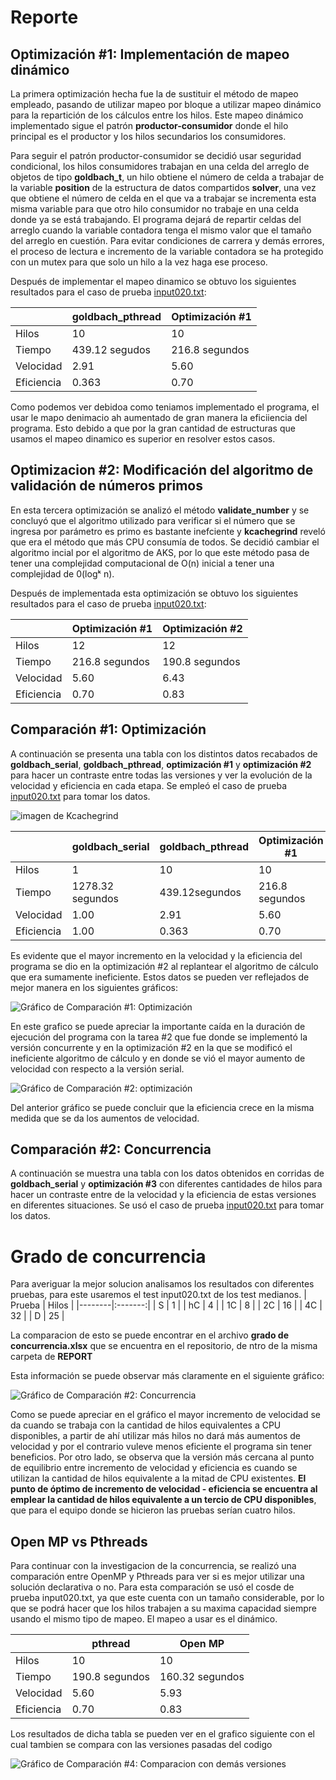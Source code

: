 # **Reporte**

## Optimización #1: Implementación de mapeo dinámico

La primera optimización hecha fue la de sustituir el método de mapeo empleado, pasando de utilizar mapeo por bloque a utilizar mapeo dinámico para la repartición de los cálculos entre los hilos. Este mapeo dinámico implementado sigue el patrón **productor-consumidor** donde el hilo principal es el productor y los hilos secundarios los consumidores.

Para seguir el patrón productor-consumidor se decidió usar seguridad condicional, los hilos consumidores trabajan en una celda del arreglo de objetos de tipo **goldbach_t**, un hilo obtiene el número de celda a trabajar de la variable **position** de la estructura de datos compartidos **solver**, una vez que obtiene el número de celda en el que va a trabajar se incrementa esta misma variable para que otro hilo consumidor no trabaje en una celda donde ya se está trabajando. El programa dejará de repartir celdas del arreglo cuando la variable contadora tenga el mismo valor que el tamaño del arreglo en cuestión. Para evitar condiciones de carrera y demás errores, el proceso de lectura e incremento de la variable contadora se ha protegido con un mutex para que solo un hilo a la vez haga ese proceso.

Después de implementar el mapeo dinamico se obtuvo los siguientes resultados para el caso de prueba [input020.txt](../test/input020.txt):

|                  | goldbach_pthread | Optimización #1  |
|------------------|------------------|------------------|
|Hilos             | 10               | 10               |
|Tiempo            | 439.12 segudos         | 216.8 segundos         |
|Velocidad         | 2.91            | 5.60             |
|Eficiencia        | 0.363             | 0.70             |

Como podemos ver debidoa como teniamos implementado el programa, el usar le mapo denimacio ah aumentado de gran manera la eficiiencia del programa. Esto debido a que por la gran cantidad de estructuras que usamos el mapeo dinamico es superior en resolver estos casos.
## Optimizacion #2: Modificación del algoritmo de validación de números primos

En esta tercera optimización se analizó el método **validate_number** y se concluyó que el algoritmo utilizado para verificar si el número que se ingresa por parámetro es primo es bastante inefciente y **kcachegrind** reveló que era el método que más CPU consumía de todos. Se decidió cambiar el algoritmo incial por el algoritmo de AKS, por lo que este método pasa de tener una complejidad computacional de O(n) inicial a tener una complejidad de 0(logᵏ n).



Después de implementada esta optimización se obtuvo los siguientes resultados para el caso de prueba [input020.txt](../test/input020.txt):

|                  | Optimización #1  | Optimización #2  |
|------------------|------------------|------------------|
|Hilos             | 12               | 12               | 
|Tiempo            | 216.8 segundos         | 190.8 segundos           |
|Velocidad         | 5.60             | 6.43           |
|Eficiencia        | 0.70             | 0.83            |


## Comparación #1: Optimización

A continuación se presenta una tabla con los distintos datos recabados de **goldbach_serial**, **goldbach_pthread**, **optimización #1** y **optimización #2** para hacer un contraste entre todas las versiones y ver la evolución de la velocidad y eficiencia en cada etapa. Se empleó el caso de prueba [input020.txt](../test/input020.txt) para tomar los datos.

![imagen de Kcachegrind](https://github.com/DanielLM2002/Paralela22A-Daniel-Lizano/blob/main/tareas/goldbach_optimization/images/comparacion1.jpeg)

|                  | goldbach_serial  | goldbach_pthread | Optimización #1  | Optimización #2  |
|------------------|------------------|------------------|------------------|------------------|
|Hilos             | 1                | 10              | 10               | 10               |
|Tiempo            | 1278.32 segundos         | 439.12segundos         | 216.8 segundos         | 190.8 segundos           |
|Velocidad         | 1.00             | 2.91             | 5.60             | 6.43           |
|Eficiencia        | 1.00             | 0.363             | 0.70             | 0.83            |

Es evidente que el mayor incremento en la velocidad y la eficiencia del programa se dio en la optimización #2 al replantear el algoritmo de cálculo que era sumamente ineficiente. Estos datos se pueden ver reflejados de mejor manera en los siguientes gráficos:

![Gráfico de Comparación #1: Optimización](https://github.com/DanielLM2002/Paralela22A-Daniel-Lizano/blob/main/tareas/goldbach_optimization/images/comparacion1.jpeg)

En este grafico se puede apreciar la importante caída en la duración de ejecución del programa con la tarea #2 que fue donde se implementó la versión concurrente y en la optimización #2 en la que se modificó el ineficiente algoritmo de cálculo y en donde se vió el mayor aumento de velocidad con respecto a la versión serial.

![Gráfico de Comparación #2: optimización](https://github.com/DanielLM2002/Paralela22A-Daniel-Lizano/blob/main/tareas/goldbach_optimization/images/comparacion2.jpeg)

Del anterior gráfico se puede concluir que la eficiencia crece en la misma medida que se da los aumentos de velocidad.

## Comparación #2: Concurrencia

A continuación se muestra una tabla con los datos obtenidos en corridas de **goldbach_serial** y **optimización #3** con diferentes cantidades de hilos para hacer un contraste entre de la velocidad y la eficiencia de estas versiones en diferentes situaciones. Se usó el caso de prueba [input020.txt](../test/input020.txt) para tomar los datos.
# Grado de concurrencia
Para averiguar la mejor solucion analisamos los resultados con diferentes pruebas, para este usaremos el test input020.txt de los test medianos.
| Prueba | Hilos |
|--------|:-------:|
| S | 1 |
| hC | 4 |
| 1C | 8 |
| 2C | 16 |
| 4C | 32 |
| D | 25 |

La comparacion de esto se puede encontrar en el archivo **grado de concurrencia.xlsx** que se encuentra en el repositorio, de ntro de la misma carpeta de  **REPORT**

Esta información se puede observar más claramente en el siguiente gráfico:

![Gráfico de Comparación #2: Concurrencia](https://github.com/DanielLM2002/Paralela22A-Daniel-Lizano/blob/main/tareas/goldbach_optimization/images/comparacion3.jpeg)

Como se puede apreciar en el gráfico el mayor incremento de velocidad se da cuando se trabaja con la cantidad de hilos equivalentes a CPU disponibles, a partir de ahí utilizar más hilos no dará más aumentos de velocidad y por el contrario vuleve menos eficiente el programa sin tener beneficios. Por otro lado, se observa que la versión más cercana al punto de equilibrio entre incremento de velocidad y eficiencia es cuando se utilizan la cantidad de hilos equivalente a la mitad de CPU existentes. **El punto de óptimo de incremento de velocidad - eficiencia se encuentra al emplear la cantidad de hilos equivalente a un tercio de CPU disponibles**, que para el equipo donde se hicieron las pruebas serían cuatro hilos.



## Open MP vs Pthreads
Para continuar con la investigacion de la concurrencia, se realizó una comparación entre OpenMP y Pthreads para ver si es mejor utilizar una solución declarativa o no.
Para esta comparación se usó el cosde de prueba input020.txt, ya que este cuenta con un tamaño considerable, por lo que se podrá hacer que los hilos trabajen a su maxima capacidad siempre usando el mismo tipo de mapeo. El mapeo a usar es el dinámico.

|                  | pthread | Open MP  |
|------------------|------------------|------------------|
|Hilos             | 10               | 10               |
|Tiempo            | 190.8 segundos         | 160.32 segundos         |
|Velocidad         | 5.60            | 5.93             |
|Eficiencia        | 0.70             | 0.83             |

Los resultados de dicha tabla se pueden ver en el grafico siguiente con el cual tambien se compara con las versiones pasadas del codigo

![Gráfico de Comparación #4: Comparacion con demás versiones](https://github.com/DanielLM2002/Paralela22A-Daniel-Lizano/blob/main/tareas/goldbach_omp_mpi/images/comparacion4.png)
